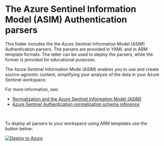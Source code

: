 # The Azure Sentinel Information Model (ASIM) Authentication parsers

This folder includes the the Azure Sentinel Information Model (ASIM) Authentication parsers. The parsers are provided in YAML and in ARM template formats. The latter can be used to deploy the parsers, while the former is provided for educational purposes. 

The Azure Sentinel Information Mode (ASIM) enables you to use and create source-agnostic content, simplifying your analysis of the data in your Azure Sentinel workspace.

For more information, see:

- [Normalization and the Azure Sentinel Information Model (ASIM)](https://aka.ms/AzSentinelNormalization)
- [Azure Sentinel Authentication normalization schema reference](https://aka.ms/AzSentinelAuthDoc)

<br>

To deploy all parsers to your workspace using ARM templates use the button below:

[![Deploy to Azure](https://aka.ms/deploytoazurebutton)](https://aka.ms/AzSentinelAuthARM)

<br>

